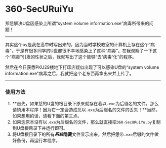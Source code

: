 # 360-SecURuiYu
邦恁解决U盘因感染上所谓“system volume information.exe”病毒所带来的问题！

***

其实这个py是我在高中时写出来的，因为当时学校教室的计算机上存在这个“病毒”，于是有很多同学的U盘都很不幸地感染上了这种“病毒”。在我观察了一下这个“病毒”引发的性状之后，我就写出了这个能够“去'病毒'化”的程序。

然后在今日获悉PKU29楼地下打印店疑似出现了可以感染U盘的“system volume information.exe”病毒之后，我就把这个老东西再拿出来并上传了。

***

### 使用方法

1. **首先，如果恁的U盘的根目录下原来就存在着以`.exe`为后缀名的文件，那么请慎用本程序！因为它一定会造成恁以`.exe`为后缀名的文件的丢失！**当然，如果想用的话，请看下面的第三点。
2. 如果恁原本没有以`.exe`为后缀名的文件，那么就直接把`360-SecURuiYu.py`复制到U盘根目录下并运行即可。
3. 将U盘根目录下的所有***系统*****隐藏**文件显示出来，然后把恁带`.exe`后缀的文件做好备份，再运行本程序。